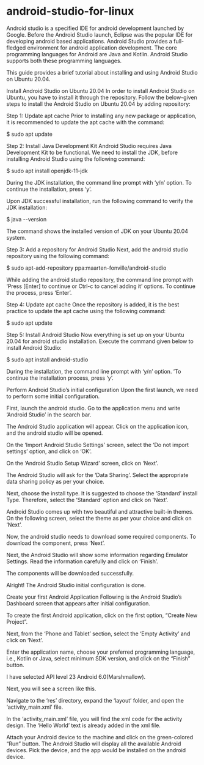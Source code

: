 # android-studio-for-linux

Android studio is a specified IDE for android development launched by Google. Before the Android Studio launch, Eclipse was the popular IDE for developing android based applications. Android Studio provides a full-fledged environment for android application development. The core programming languages for Android are Java and Kotlin. Android Studio supports both these programming languages.

This guide provides a brief tutorial about installing and using Android Studio on Ubuntu 20.04.

Install Android Studio on Ubuntu 20.04
In order to install Android Studio on Ubuntu, you have to install it through the repository. Follow the below-given steps to install the Android Studio on Ubuntu 20.04 by adding repository:

Step 1: Update apt cache
Prior to installing any new package or application, it is recommended to update the apt cache with the command:

$ sudo apt update

Step 2: Install Java Development Kit
Android Studio requires Java Development Kit to be functional. We need to install the JDK, before installing Android Studio using the following command:

$ sudo apt install openjdk-11-jdk

During the JDK installation, the command line prompt with ‘y/n’ option. To continue the installation, press ‘y’.

Upon JDK successful installation, run the following command to verify the JDK installation:

$ java --version

The command shows the installed version of JDK on your Ubuntu 20.04 system.

Step 3: Add a repository for Android Studio
Next, add the android studio repository using the following command:

$ sudo apt-add-repository ppa:maarten-fonville/android-studio

While adding the android studio repository, the command line prompt with ‘Press [Enter] to continue or Ctrl-c to cancel adding it’ options. To continue the process, press ‘Enter’.

Step 4: Update apt cache
Once the repository is added, it is the best practice to update the apt cache using the following command:

$ sudo apt update

Step 5: Install Android Studio
Now everything is set up on your Ubuntu 20.04 for android studio installation. Execute the command given below to install Android Studio:

$ sudo apt install android-studio

During the installation, the command line prompt with ‘y/n’ option. ’To continue the installation process, press ‘y’.

Perform Android Studio’s initial configuration
Upon the first launch, we need to perform some initial configuration.

First, launch the android studio. Go to the application menu and write ‘Android Studio’ in the search bar.


The Android Studio application will appear. Click on the application icon, and the android studio will be opened.


On the ‘Import Android Studio Settings’ screen, select the ‘Do not import settings’ option, and click on ‘OK’.


On the ‘Android Studio Setup Wizard’ screen, click on ‘Next’.


The Android Studio will ask for the ‘Data Sharing’. Select the appropriate data sharing policy as per your choice.


Next, choose the install type. It is suggested to choose the ‘Standard’ install Type. Therefore, select the ‘Standard’ option and click on ‘Next’.


Android Studio comes up with two beautiful and attractive built-in themes. On the following screen, select the theme as per your choice and click on ‘Next’.


Now, the android studio needs to download some required components. To download the component, press ‘Next’.


Next, the Android Studio will show some information regarding Emulator Settings. Read the information carefully and click on ‘Finish’.


The components will be downloaded successfully.


Alright! The Android Studio initial configuration is done.

Create your first Android Application
Following is the Android Studio’s Dashboard screen that appears after initial configuration.


To create the first Android application, click on the first option, “Create New Project”.

Next, from the ‘Phone and Tablet’ section, select the ‘Empty Activity’ and click on ‘Next’.


Enter the application name, choose your preferred programming language, i.e., Kotlin or Java, select minimum SDK version, and click on the “Finish” button.

I have selected API level 23 Android 6.0(Marshmallow).


Next, you will see a screen like this.


Navigate to the ‘res’ directory, expand the ‘layout’ folder, and open the ‘activity_main.xml’ file.

In the ‘activity_main.xml’ file, you will find the xml code for the activity design. The ‘Hello World’ text is already added in the xml file.


Attach your Android device to the machine and click on the green-colored “Run” button. The Android Studio will display all the available Android devices. Pick the device, and the app would be installed on the android device.
